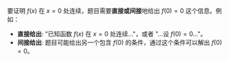 要证明 $f(x)$ 在 $x=0$ 处连续，题目需要**直接或间接**地给出 $f(0)=0$ 这个信息。例如：

*   **直接给出**: "已知函数 $f(x)$ 在 $x=0$ 处连续..."，或者 "...设 $f(0)=0$..."。
*   **间接给出**: 题目可能给出另一个包含 $f(0)$ 的条件，通过这个条件可以解出 $f(0)=0$。